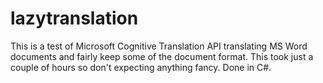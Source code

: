 # lazytranslation
This is a test of Microsoft Cognitive Translation API translating MS Word documents and fairly keep some of the document format.  This took just a couple of hours so don't expecting anything fancy. Done in C#.
